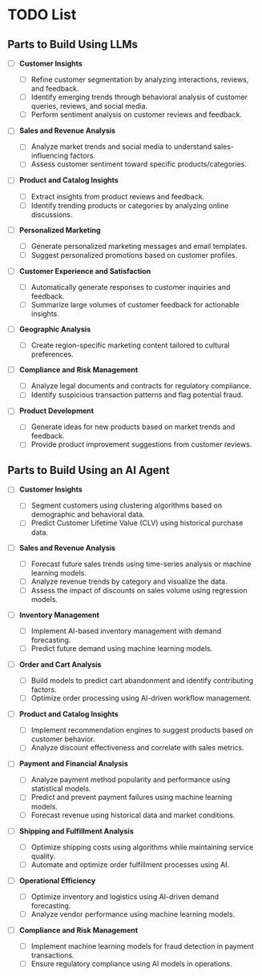 # TODO List

## Parts to Build Using LLMs

- [ ] **Customer Insights**

  - [ ] Refine customer segmentation by analyzing interactions, reviews, and feedback.
  - [ ] Identify emerging trends through behavioral analysis of customer queries, reviews, and social media.
  - [ ] Perform sentiment analysis on customer reviews and feedback.

- [ ] **Sales and Revenue Analysis**

  - [ ] Analyze market trends and social media to understand sales-influencing factors.
  - [ ] Assess customer sentiment toward specific products/categories.

- [ ] **Product and Catalog Insights**

  - [ ] Extract insights from product reviews and feedback.
  - [ ] Identify trending products or categories by analyzing online discussions.

- [ ] **Personalized Marketing**

  - [ ] Generate personalized marketing messages and email templates.
  - [ ] Suggest personalized promotions based on customer profiles.

- [ ] **Customer Experience and Satisfaction**

  - [ ] Automatically generate responses to customer inquiries and feedback.
  - [ ] Summarize large volumes of customer feedback for actionable insights.

- [ ] **Geographic Analysis**

  - [ ] Create region-specific marketing content tailored to cultural preferences.

- [ ] **Compliance and Risk Management**

  - [ ] Analyze legal documents and contracts for regulatory compliance.
  - [ ] Identify suspicious transaction patterns and flag potential fraud.

- [ ] **Product Development**
  - [ ] Generate ideas for new products based on market trends and feedback.
  - [ ] Provide product improvement suggestions from customer reviews.

## Parts to Build Using an AI Agent

- [ ] **Customer Insights**

  - [ ] Segment customers using clustering algorithms based on demographic and behavioral data.
  - [ ] Predict Customer Lifetime Value (CLV) using historical purchase data.

- [ ] **Sales and Revenue Analysis**

  - [ ] Forecast future sales trends using time-series analysis or machine learning models.
  - [ ] Analyze revenue trends by category and visualize the data.
  - [ ] Assess the impact of discounts on sales volume using regression models.

- [ ] **Inventory Management**

  - [ ] Implement AI-based inventory management with demand forecasting.
  - [ ] Predict future demand using machine learning models.

- [ ] **Order and Cart Analysis**

  - [ ] Build models to predict cart abandonment and identify contributing factors.
  - [ ] Optimize order processing using AI-driven workflow management.

- [ ] **Product and Catalog Insights**

  - [ ] Implement recommendation engines to suggest products based on customer behavior.
  - [ ] Analyze discount effectiveness and correlate with sales metrics.

- [ ] **Payment and Financial Analysis**

  - [ ] Analyze payment method popularity and performance using statistical models.
  - [ ] Predict and prevent payment failures using machine learning models.
  - [ ] Forecast revenue using historical data and market conditions.

- [ ] **Shipping and Fulfillment Analysis**

  - [ ] Optimize shipping costs using algorithms while maintaining service quality.
  - [ ] Automate and optimize order fulfillment processes using AI.

- [ ] **Operational Efficiency**

  - [ ] Optimize inventory and logistics using AI-driven demand forecasting.
  - [ ] Analyze vendor performance using machine learning models.

- [ ] **Compliance and Risk Management**
  - [ ] Implement machine learning models for fraud detection in payment transactions.
  - [ ] Ensure regulatory compliance using AI models in operations.
